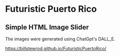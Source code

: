 # Futuristic Puerto Rico

## Simple HTML Image Slider

The images were generated using ChatGpt's DALL_E.

https://billstewrod.github.io/FuturisticPuertoRico/
